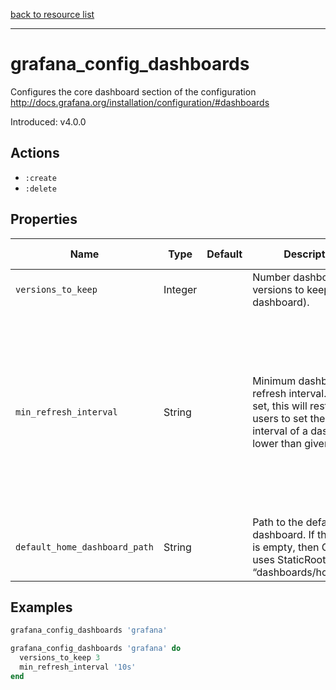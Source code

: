 [back to resource list](https://github.com/sous-chefs/grafana#resources)

---

# grafana_config_dashboards

Configures the core dashboard section of the configuration <http://docs.grafana.org/installation/configuration/#dashboards>

Introduced: v4.0.0

## Actions

- `:create`
- `:delete`

## Properties

| Name                          | Type    | Default | Description                                                                                                                                  | Allowed Values                                                                                                                    |
| ----------------------------- | ------- | ------- | -------------------------------------------------------------------------------------------------------------------------------------------- | --------------------------------------------------------------------------------------------------------------------------------- |
| `versions_to_keep`            | Integer |         | Number dashboard versions to keep (per dashboard).                                                                                           |                                                                                                                                   |
| `min_refresh_interval`        | String  |         | Minimum dashboard refresh interval. When set, this will restrict users to set the refresh interval of a dashboard lower than given interval. | The interval string is a possibly signed sequence of decimal numbers, followed by a unit suffix (ms, s, m, h, d), e.g. 30s or 1m. |
| `default_home_dashboard_path` | String  |         | Path to the default home dashboard. If this value is empty, then Grafana uses StaticRootPath + “dashboards/home.json”.                       |                                                                                                                                   |

## Examples

```ruby
grafana_config_dashboards 'grafana'
```

```ruby
grafana_config_dashboards 'grafana' do
  versions_to_keep 3
  min_refresh_interval '10s'
end
```
